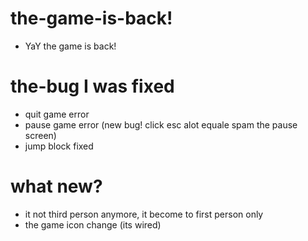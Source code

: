 # the-game-is-back!
- YaY the game is back!
# the-bug I was fixed
- quit game error
- pause game error (new bug! click esc alot equale spam the pause screen)
- jump block fixed
# what new?
- it not third person anymore, it become to first person only
- the game icon change (its wired)
